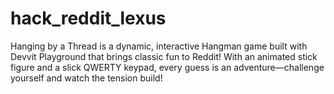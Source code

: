# hack_reddit_lexus
Hanging by a Thread is a dynamic, interactive Hangman game built with Devvit Playground that brings classic fun to Reddit! With an animated stick figure and a slick QWERTY keypad, every guess is an adventure—challenge yourself and watch the tension build!
